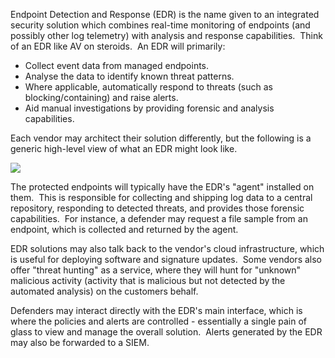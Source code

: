 Endpoint Detection and Response (EDR) is the name given to an integrated security solution which combines real-time monitoring of endpoints (and possibly other log telemetry) with analysis and response capabilities.  Think of an EDR like AV on steroids.  An EDR will primarily:

-   Collect event data from managed endpoints.
-   Analyse the data to identify known threat patterns.
-   Where applicable, automatically respond to threats (such as blocking/containing) and raise alerts.
-   Aid manual investigations by providing forensic and analysis capabilities.

  

Each vendor may architect their solution differently, but the following is a generic high-level view of what an EDR might look like.

  

![](https://rto2-assets.s3.eu-west-2.amazonaws.com/edr/edr_arch.png)

  

The protected endpoints will typically have the EDR's "agent" installed on them.  This is responsible for collecting and shipping log data to a central repository, responding to detected threats, and provides those forensic capabilities.  For instance, a defender may request a file sample from an endpoint, which is collected and returned by the agent.

EDR solutions may also talk back to the vendor's cloud infrastructure, which is useful for deploying software and signature updates.  Some vendors also offer "threat hunting" as a service, where they will hunt for "unknown" malicious activity (activity that is malicious but not detected by the automated analysis) on the customers behalf.

Defenders may interact directly with the EDR's main interface, which is where the policies and alerts are controlled - essentially a single pain of glass to view and manage the overall solution.  Alerts generated by the EDR may also be forwarded to a SIEM.